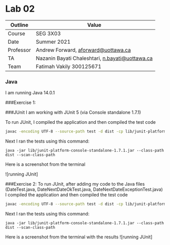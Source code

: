 # Lab 02
| Outline | Value |
| --- | --- |
| Course | SEG 3X03 |
| Date | Summer 2021 |
| Professor | Andrew Forward, aforward@uottawa.ca |
| TA | Nazanin Bayati Chaleshtari, n.bayati@uottawa.ca|
| Team | Fatimah Vakily 300125671 |



### Java
I am running Java 14.0.1




###Exercise 1:




###JUnit
I am working with JUnit 5 (via Console standalone 1.7.1)

To run JUnit, I compiled the application and then compiled the test code

```bash
javac -encoding UTF-8 --source-path test -d dist -cp lib/junit-platform-console-standalone-1.7.1.jar test/*.java src/*.java
```

Next I ran the tests using this command:

```
java -jar lib/junit-platform-console-standalone-1.7.1.jar --class-path dist --scan-class-path
```


Here is a screenshot from the terminal

![running JUnit]


###Exercise 2:
To run JUnit, after adding my code to the Java files (DateTest.java, DateNextDateOkTest.java, DateNextDateExceptionTest.java) I compiled the application and then compiled the test code
```bash
javac -encoding UTF-8 --source-path test -d dist -cp lib/junit-platform-console-standalone-1.7.1.jar test/*.java src/*.java
```
Next I ran the tests using this command:

```
java -jar lib/junit-platform-console-standalone-1.7.1.jar --class-path dist --scan-class-path
```
Here is a screenshot from the terminal with the results
![running JUnit]
